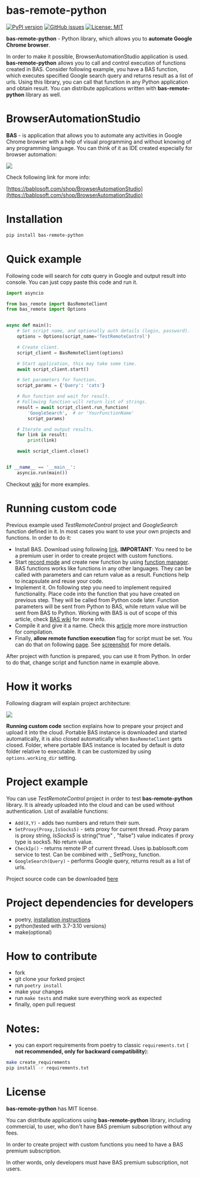 # bas-remote-python

[![PyPI version](https://badge.fury.io/py/bas-remote-python.svg)](https://badge.fury.io/py/bas-remote-python)
[![GitHub issues](https://img.shields.io/github/issues/CheshireCaat/bas-remote-python)](https://github.com/CheshireCaat/bas-remote-python/issues)
[![License: MIT](https://img.shields.io/badge/License-MIT-yellow.svg)](https://opensource.org/licenses/MIT)

**bas-remote-python** - Python library, which allows you to **automate Google Chrome browser**.

In order to make it possible, BrowserAutomationStudio application is used. **bas-remote-python** allows you to call and
control execution of functions created in BAS. Consider following example, you have a BAS function, which executes
specified Google search query and returns result as a list of urls. Using this library, you can call that function in
any Python application and obtain result. You can distribute applications written with **bas-remote-python** library as
well.

# BrowserAutomationStudio

**BAS** - is application that allows you to automate any activities in Google Chrome browser with a help of visual
programming and without knowing of any programming language. You can think of it as IDE created especially for browser
automation:

![](https://bablosoft.com/landing2/screen-bas.png)

Check following link for more info:

[https://bablosoft.com/shop/BrowserAutomationStudio](https://bablosoft.com/shop/BrowserAutomationStudio)

# Installation

```bash
pip install bas-remote-python
```

# Quick example

Following code will search for _cats_ query in Google and output result into console. You can just copy paste this code
and run it.

```python
import asyncio

from bas_remote import BasRemoteClient
from bas_remote import Options


async def main():
    # Set script name, and optionally auth details (login, password).
    options = Options(script_name='TestRemoteControl')

    # Create client.
    script_client = BasRemoteClient(options)

    # Start application, this may take some time.
    await script_client.start()

    # Set parameters for function.
    script_params = {'Query': 'cats'}

    # Run function and wait for result.
    # Following function will return list of strings.
    result = await script_client.run_function(
        'GoogleSearch',  # or 'YourFunctionName'
        script_params)

    # Iterate and output results.
    for link in result:
        print(link)

    await script_client.close()


if __name__ == '__main__':
    asyncio.run(main())
```

Checkout [wiki](https://github.com/CheshireCaat/bas-remote-python/wiki) for more examples.

# Running custom code

Previous example used _TestRemoteControl_ project and _GoogleSearch_ function defined in it. In most cases you want to
use your own projects and functions. In order to do it:

- Install BAS. Download using following [link](https://bablosoft.com/shop/BrowserAutomationStudio#download).
  **IMPORTANT**: You need to be a premium user in order to create project with custom functions.
- Start [record mode](https://i.imgur.com/JrV7ua5.png) and create new function by
  using [function manager](https://i.imgur.com/yAjLu8v.png). BAS functions works like functions in any other languages.
  They can be called with parameters and can return value as a result. Functions help to incapsulate and reuse your
  code.
- Implement it. On following step you need to implement required functionality. Place code into the function that you
  have created on previous step. They will be called from Python code later. Function parameters will be sent from
  Python to BAS, while return value will be sent from BAS to Python. Working with BAS is out of scope of this article,
  check [BAS wiki](https://wiki.bablosoft.com/doku.php) for more info.
- Compile it and give it a name. Check this [article](https://wiki.bablosoft.com/doku.php?id=how_to_protect_your_script)
  more more instruction for compilation.
- Finally, **allow remote function execution** flag for script must be set. You can do that on
  following [page](https://bablosoft.com/bas/scripts). See [screenshot](https://i.imgur.com/BrkefIT.png) for more
  details.

After project with function is prepared, you can use it from Python. In order to do that, change script and function
name in example above.

# How it works

Following diagram will explain project architecture:

![](https://i.imgur.com/9lfF3EJ.png)

**Running custom code** section explains how to prepare your project and upload it into the cloud. Portable BAS instance
is downloaded and started automatically, it is also closed automatically when `BasRemoteClient` gets closed. Folder,
where portable BAS instance is located by default is _data_ folder relative to executable. It can be customized by
using `options.working_dir` setting.

# Project example

You can use _TestRemoteControl_ project in order to test **bas-remote-python** library. It is already uploaded into the
cloud and can be used without authentication. List of available functions:

- `Add(X,Y)` - adds two numbers and return their sum.
- `SetProxy(Proxy,IsSocks5)` - sets proxy for current thread. _Proxy_ param is proxy string, _IsSocks5_ is string("true"
  , "false") value indicates if proxy type is socks5. No return value.
- `CheckIp()` - returns remote IP of current thread. Uses ip.bablosoft.com service to test. Can be combined with _
  SetProxy_ function.
- `GoogleSearch(Query)` - performs Google query, returns result as a list of urls.

Project source code can be downloaded [here](./examples/TestRemoteControlBasPython.xml)

# Project dependencies for developers

- poetry, [installation instructions](https://python-poetry.org/docs/)
- python(tested with 3.7-3.10 versions)
- make(optional)

# How to contribute

- fork
- git clone your forked project
- run `poetry install`
- make your changes
- run `make tests` and make sure everything work as expected
- finally, open pull request

# Notes:

- you can export requirements from poetry to classic `requirements.txt`
  ( **not recommended, only for backward compatibility**):

```bash
make create_requirements
pip install -r requirements.txt
```

# License

**bas-remote-python** has MIT license.

You can distribute applications using **bas-remote-python** library, including commercial, to user, who don't have BAS
premium subscription without any fees.

In order to create project with custom functions you need to have a BAS premium subscription.

In other words, only developers must have BAS premium subscription, not users.

